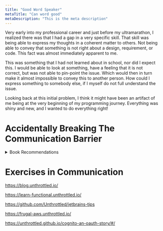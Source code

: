 ```yaml
---
title: "Good Word Speaker"
metaTitle: "Can word good"
metaDescription: "This is the meta description"
---
```


Very early into my professional career and just before my ultramarathon, I realized there was that I had a gap in a very specific skill. That skill
was being able to express my thoughts in a coherent matter to others. Not being able to convey that something is not
right about a design, requirement, or code. This fact was almost immediately apparent to me.

This was something that I had not learned about in school, nor did I expect this. I would be able to look at something,
have a feeling that it is not correct, but was not able to pin-point the issue. Which would then in turn make it almost
impossible to convey this to another person. How could I express something to somebody else, if I myself do not full
understand the issue.

Looking back at this initial problem, I think it might have been an artifact of me being at the very beginning of my
programming journey. Everything was shiny and new, and I wanted to do everything right!

# Accidentally Breaking The Communication Barrier


<details>

<summary>Book Recommendations</summary>

- [The Docker Book: Containerization is the new virtualization](https://www.amazon.com/Docker-Book-Containerization-new-virtualization-ebook/dp/B00LRROTI4)
- [Soft Skills: The software developer's life manual](https://www.amazon.com/Soft-Skills-software-developers-manual/dp/1617292397)
- [Code Complete: A Practical Handbook of Software Construction, Second Edition](https://www.amazon.com/Code-Complete-Practical-Handbook-Construction/dp/0735619670)
- [Clean Code: A Handbook of Agile Software Craftsmanship ](https://www.amazon.com/Clean-Code-Handbook-Software-Craftsmanship/dp/0132350882)
- [The Pragmatic Programmer: From Journeyman to Master](https://www.amazon.com/Pragmatic-Programmer-Journeyman-Master/dp/020161622X)
- [The DevOps Handbook: How to Create World-Class Agility, Reliability, and Security in Technology Organizations](https://www.amazon.com/DevOps-Handbook-World-Class-Reliability-Organizations/dp/1942788002)
- [The Phoenix Project (A Novel About IT, DevOps, and Helping Your Business Win)](https://www.amazon.com/Phoenix-Project-DevOps-Helping-Business/dp/1942788290)
- [Release It!: Design and Deploy Production-Ready Software](https://www.amazon.com/Release-Production-Ready-Software-Pragmatic-Programmers/dp/0978739213)
- [Mythical Man-Month, The: Essays on Software Engineering](https://www.amazon.com/Mythical-Man-Month-Software-Engineering-Anniversary/dp/0201835959)


</details>

# Exercises in Communication

https://blog.unthrottled.io/

https://learn-functional.unthrottled.io/

https://github.com/Unthrottled/jetbrains-tips

https://frugal-aws.unthrottled.io/

https://unthrottled.github.io/cognito-an-oauth-story/#/
